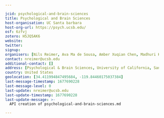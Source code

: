 ```yaml
---

jcid: psychological-and-brain-sciences
title: Psychological and Brain Sciences
host-organisation: UC Santa barbara
host-org-url: https://psych.ucsb.edu/
osf: 6zfvj
zotero: H5JQ5AK6
website: 
twitter: 
signup: 
organisers: [Nils Reimer, Ava Ma de Sousa, Amber Xuqian Chen, Madhuri Kashyap]
contact: nreimer@ucsb.edu
additional-contact: []
address: [Psychological & Brain Sciences, University of California, Santa Barbara, Santa Barbara, CA 93106-9660]
country: United States
geolocation: [34.411994847495684, -119.84460175037384]
last-message-timestamp: 1677690228
last-message-level: 0
last-update: nreimer@ucsb.edu
last-update-timestamp: 1677690228
last-update-message: >-
  API creation of psychological-and-brain-sciences.md

---
```



